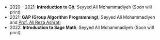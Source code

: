 *   2020 – 2021: **Introduction to Git**; Seyyed Ali Mohammadiyeh (Soon will print)
*   2021: **GAP (Group Algorithm Programming)**; Seyyed Ali Mohammadiyeh and [Prof. Ali Reza Ashrafi](https://en.wikipedia.org/wiki/Ali_Reza_Ashrafi)
*   2022: **Introduction to Sage Math**; Seyyed Ali Mohammadiyeh (Soon will print)
